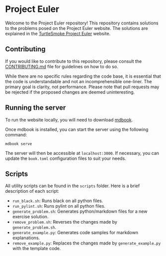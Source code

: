 # Project Euler

Welcome to the Project Euler repository! This repository contains solutions to the problems posed on the Project Euler website. The solutions are explained in the [TurtleSmoke Project Euler](https://turtlesmoke.github.io/Project-Euler/) website.

## Contributing

If you would like to contribute to this repository, please consult the [CONTRIBUTING.md](./CONTRIBUTING.md) file for guidelines on how to do so.

While there are no specific rules regarding the code base, it is essential that the code is understandable and not an incomprehensible one-liner. The primary goal is clarity, not performance. Please note that pull requests may be rejected if the proposed changes are deemed uninteresting.

## Running the server

To run the website locally, you will need to download [mdbook](https://rust-lang.github.io/mdBook/).

Once mdbook is installed, you can start the server using the following command:

```shell
mdbook serve
```

The server will then be accessible at `localhost:3000`. If necessary, you can update the `book.toml` configuration files to suit your needs.

## Scripts

All utility scripts can be found in the `scripts` folder. Here is a brief description of each script:

- `run_black.sh`: Runs black on all python files.
- `run_pylint.sh`: Runs pylint on all python files.
- `generate_problem.sh`: Generates python/markdown files for a new exercise solution.
- `remove_problem.sh`: Reverses the changes made by `generate_problem.sh`.
- `generate_example.py`: Generates code samples for markdown explanations.
- `remove_example.py`: Replaces the changes made by `generate_example.py` with the template code.
